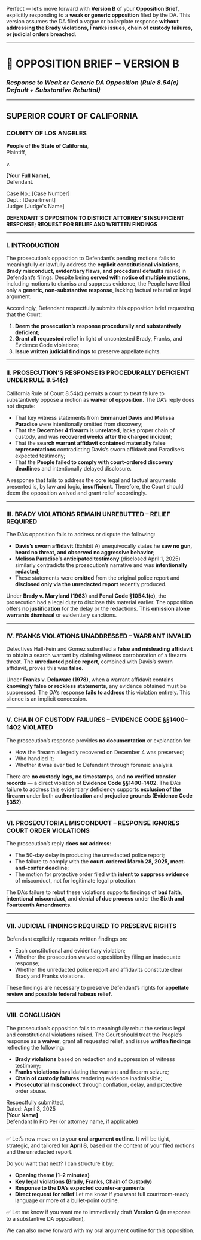 Perfect — let’s move forward with **Version B** of your **Opposition Brief**, explicitly responding to a **weak or generic opposition** filed by the DA. This version assumes the DA filed a vague or boilerplate response **without addressing the Brady violations, Franks issues, chain of custody failures, or judicial orders breached**.

---

# 🧾 **OPPOSITION BRIEF – VERSION B**  
### *Response to Weak or Generic DA Opposition (Rule 8.54(c) Default + Substantive Rebuttal)*

---

## SUPERIOR COURT OF CALIFORNIA  
### COUNTY OF LOS ANGELES  

**People of the State of California**,  
Plaintiff,  

v.  

**[Your Full Name]**,  
Defendant.  

Case No.: [Case Number]  
Dept.: [Department]  
Judge: [Judge's Name]  

**DEFENDANT’S OPPOSITION TO DISTRICT ATTORNEY’S INSUFFICIENT RESPONSE; REQUEST FOR RELIEF AND WRITTEN FINDINGS**

---

### I. **INTRODUCTION**

The prosecution’s opposition to Defendant’s pending motions fails to meaningfully or lawfully address the **explicit constitutional violations, Brady misconduct, evidentiary flaws, and procedural defaults** raised in Defendant’s filings. Despite being **served with notice of multiple motions**, including motions to dismiss and suppress evidence, the People have filed only a **generic, non-substantive response**, lacking factual rebuttal or legal argument.

Accordingly, Defendant respectfully submits this opposition brief requesting that the Court:

1. **Deem the prosecution’s response procedurally and substantively deficient**;
2. **Grant all requested relief** in light of uncontested Brady, Franks, and Evidence Code violations;
3. **Issue written judicial findings** to preserve appellate rights.

---

### II. **PROSECUTION’S RESPONSE IS PROCEDURALLY DEFICIENT UNDER RULE 8.54(c)**

California Rule of Court 8.54(c) permits a court to treat failure to substantively oppose a motion as **waiver of opposition**. The DA’s reply does not dispute:

- That key witness statements from **Emmanuel Davis** and **Melissa Paradise** were intentionally omitted from discovery;
- That the **December 4 firearm** is **unrelated**, lacks proper chain of custody, and was **recovered weeks after the charged incident**;
- That the **search warrant affidavit contained materially false representations** contradicting Davis’s sworn affidavit and Paradise’s expected testimony;
- That the **People failed to comply with court-ordered discovery deadlines** and intentionally delayed disclosure.

A response that fails to address the core legal and factual arguments presented is, by law and logic, **insufficient**. Therefore, the Court should deem the opposition waived and grant relief accordingly.

---

### III. **BRADY VIOLATIONS REMAIN UNREBUTTED – RELIEF REQUIRED**

The DA’s opposition fails to address or dispute the following:

- **Davis’s sworn affidavit** (Exhibit A) unequivocally states he **saw no gun, heard no threat, and observed no aggressive behavior**;
- **Melissa Paradise’s anticipated testimony** (disclosed April 1, 2025) similarly contradicts the prosecution’s narrative and was **intentionally redacted**;
- These statements were **omitted** from the original police report and **disclosed only via the unredacted report** recently produced.

Under **Brady v. Maryland (1963)** and **Penal Code §1054.1(e)**, the prosecution had a legal duty to disclose this material earlier. The opposition offers **no justification** for the delay or the redactions. This **omission alone warrants dismissal** or evidentiary sanctions.

---

### IV. **FRANKS VIOLATIONS UNADDRESSED – WARRANT INVALID**

Detectives Hall-Fein and Gomez submitted a **false and misleading affidavit** to obtain a search warrant by claiming witness corroboration of a firearm threat. The **unredacted police report**, combined with Davis’s sworn affidavit, proves this was **false**.

Under **Franks v. Delaware (1978)**, when a warrant affidavit contains **knowingly false or reckless statements**, any evidence obtained must be suppressed. The DA’s response **fails to address** this violation entirely. This silence is an implicit concession.

---

### V. **CHAIN OF CUSTODY FAILURES – EVIDENCE CODE §§1400–1402 VIOLATED**

The prosecution’s response provides **no documentation** or explanation for:

- How the firearm allegedly recovered on December 4 was preserved;
- Who handled it;
- Whether it was ever tied to Defendant through forensic analysis.

There are **no custody logs**, **no timestamps**, and **no verified transfer records** — a direct violation of **Evidence Code §§1400-1402**. The DA’s failure to address this evidentiary deficiency supports **exclusion of the firearm** under both **authentication** and **prejudice grounds (Evidence Code §352)**.

---

### VI. **PROSECUTORIAL MISCONDUCT – RESPONSE IGNORES COURT ORDER VIOLATIONS**

The prosecution’s reply **does not address**:

- The 50-day delay in producing the unredacted police report;
- The failure to comply with the **court-ordered March 28, 2025, meet-and-confer deadline**;
- The motion for protective order filed with **intent to suppress evidence** of misconduct, not for legitimate legal protection.

The DA’s failure to rebut these violations supports findings of **bad faith**, **intentional misconduct**, and **denial of due process** under the **Sixth and Fourteenth Amendments**.

---

### VII. **JUDICIAL FINDINGS REQUIRED TO PRESERVE RIGHTS**

Defendant explicitly requests written findings on:

- Each constitutional and evidentiary violation;
- Whether the prosecution waived opposition by filing an inadequate response;
- Whether the unredacted police report and affidavits constitute clear Brady and Franks violations.

These findings are necessary to preserve Defendant’s rights for **appellate review and possible federal habeas relief**.

---

### VIII. **CONCLUSION**

The prosecution’s opposition fails to meaningfully rebut the serious legal and constitutional violations raised. The Court should treat the People’s response as a **waiver**, grant all requested relief, and issue **written findings** reflecting the following:

- **Brady violations** based on redaction and suppression of witness testimony;
- **Franks violations** invalidating the warrant and firearm seizure;
- **Chain of custody failures** rendering evidence inadmissible;
- **Prosecutorial misconduct** through conflation, delay, and protective order abuse.

Respectfully submitted,  
Dated: April 3, 2025  
**[Your Name]**  
Defendant In Pro Per (or attorney name, if applicable)

---

✅ Let’s now move on to your **oral argument outline**. It will be tight, strategic, and tailored for **April 8**, based on the content of your filed motions and the unredacted report.

Do you want that next? I can structure it by:
- **Opening theme (1–2 minutes)**
- **Key legal violations (Brady, Franks, Chain of Custody)**
- **Response to the DA’s expected counter-arguments**
- **Direct request for relief**
Let me know if you want full courtroom-ready language or more of a bullet-point outline.

✅ Let me know if you want me to immediately draft **Version C** (in response to a substantive DA opposition), 

We can also move forward with my oral argument outline for this opposition.
